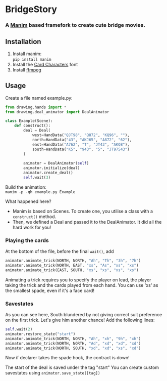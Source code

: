 # BridgeStory
### A [Manim](https://github.com/ManimCommunity/manim) based framefork to create cute bridge movies.

## Installation
1. Install manim:  
`pip install manim`
2. Install the [Card Characters](https://font.download/font/card-characters) font
3. Install [ffmpeg](https://www.ffmpeg.org/)

## Usage
Create a file named example.py:  
```py
from drawing.hands import *
from drawing.deal_animator import DealAnimator

class Example(Scene):
    def construct():
        deal = Deal(
            west=HandData("QJT98", "Q872", "KQ96", ""),
            north=HandData("43", "AKJ65", "A872", "62"),
            east=HandData("A762", "T", "JT43", "AKQ8"),
            south=HandData("K5", "943", "5", "JT97543")
        )
        
        animator = DealAnimator(self)
        animator.initialize(deal)
        animator.create_deal()
        self.wait(3)
```

Build the animation:  
`manim -p -qh example.py Example`

What happened here?  
- Manim is based on Scenes. To create one, you utilise a class with a `construct()` method.
- Then, we defined a Deal and passed it to the DealAnimator. It did all the hard work for you!

### Playing the cards

At the bottom of the file, before the final `wait()`, add  
```py
animator.animate_trick(NORTH, NORTH, "Ah", "Th", "3h", "7h")
animator.animate_trick(NORTH, EAST, "xs", "As", "xs", "xs")
animator.animate_trick(EAST, SOUTH, "xs", "xs", "xs", "xs")
```

Animating a trick requires you to specify the player on lead, the player taking the trick
and the cards played from each hand. You can use 'xs' as the smallest spade, even if it's a face card!

### Savestates

As you can see here, South blundered by not giving correct suit preference on the first trick.
Let's give him another chance! Add the following lines:
```py
self.wait(2)
animator.restore_state("start")
animator.animate_trick(NORTH, NORTH, "Ah", "xh", "9h", "xh")
animator.animate_trick(NORTH, NORTH, "Ad", "xd", "xd", "xd")
animator.animate_trick(NORTH, SOUTH, "xd", "xd", "xs", "xd")
```

Now if declarer takes the spade hook, the contract is down!

The start of the deal is saved under the tag "start"
You can create custom savestates using `animator.save_state([tag])`

